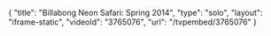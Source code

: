 {
    "title": "Billabong Neon Safari: Spring 2014",
    "type": "solo",
    "layout": "iframe-static",
    "videoId": "3765076",
    "url": "\/tvpembed\/3765076"
}